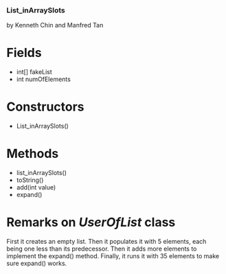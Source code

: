 ### List_inArraySlots
by Kenneth Chin and Manfred Tan

# Fields
- int[] fakeList
- int numOfElements
# Constructors
- List_inArraySlots()
# Methods
- list_inArraySlots()
- toString()
- add(int value)
- expand()
# Remarks on *UserOfList* class
First it creates an empty list. Then it populates it with 5 elements, each being one less than its predecessor. Then it adds more elements to implement the expand() method. Finally, it runs it with 35 elements to make sure expand() works. 
